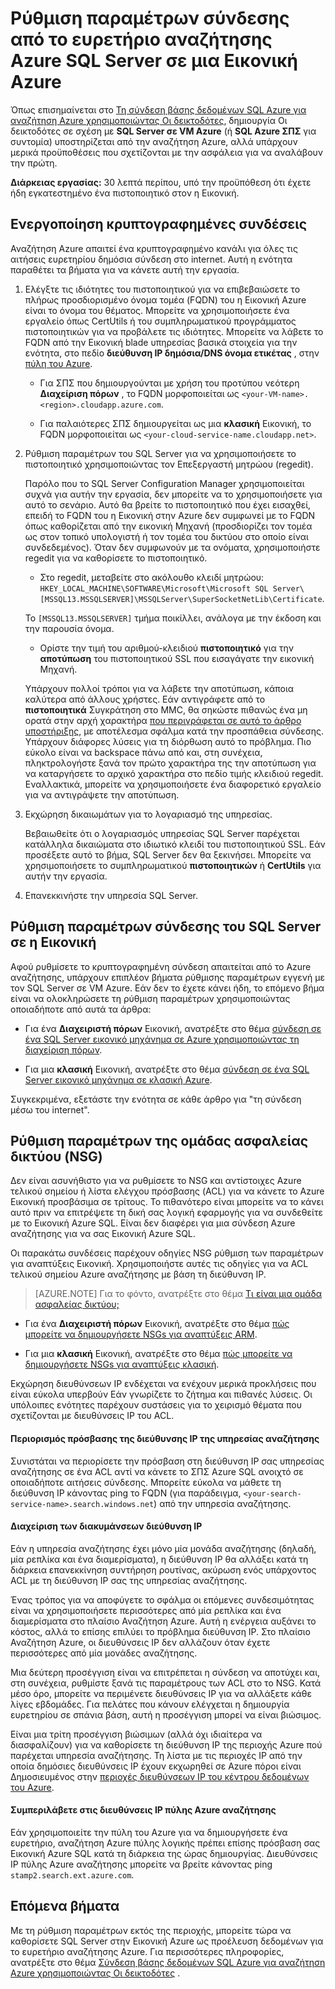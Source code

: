 <properties 
    pageTitle="Ρύθμιση παραμέτρων σύνδεσης από το ευρετήριο αναζήτησης Azure SQL Server σε μια εικονική μηχανή Azure | Microsoft Azure | Οι δεικτοδότες" 
    description="Ενεργοποίηση κρυπτογραφημένες συνδέσεις και ρύθμιση παραμέτρων του τείχους προστασίας για να επιτρέπονται οι συνδέσεις με τον SQL Server σε μια εικονική μηχανή Azure (Εικονική) από ένα ευρετήριο σε Azure αναζήτησης." 
    services="search" 
    documentationCenter="" 
    authors="jack4it" 
    manager="pablocas" 
    editor=""/>

<tags 
    ms.service="search" 
    ms.devlang="rest-api" 
    ms.workload="search" 
    ms.topic="article" 
    ms.tgt_pltfrm="na" 
    ms.date="09/26/2016" 
    ms.author="jackma"/>

# <a name="configure-a-connection-from-an-azure-search-indexer-to-sql-server-on-an-azure-vm"></a>Ρύθμιση παραμέτρων σύνδεσης από το ευρετήριο αναζήτησης Azure SQL Server σε μια Εικονική Azure

Όπως επισημαίνεται στο [Τη σύνδεση βάσης δεδομένων SQL Azure για αναζήτηση Azure χρησιμοποιώντας Οι δεικτοδότες](search-howto-connecting-azure-sql-database-to-azure-search-using-indexers-2015-02-28.md#frequently-asked-questions), δημιουργία Οι δεικτοδότες σε σχέση με **SQL Server σε VM Azure** (ή **SQL Azure ΣΠΣ** για συντομία) υποστηρίζεται από την αναζήτηση Azure, αλλά υπάρχουν μερικά προϋποθέσεις που σχετίζονται με την ασφάλεια για να αναλάβουν την πρώτη. 

**Διάρκειας εργασίας:** 30 λεπτά περίπου, υπό την προϋπόθεση ότι έχετε ήδη εγκατεστημένο ένα πιστοποιητικό στον η Εικονική.

## <a name="enable-encrypted-connections"></a>Ενεργοποίηση κρυπτογραφημένες συνδέσεις

Αναζήτηση Azure απαιτεί ένα κρυπτογραφημένο κανάλι για όλες τις αιτήσεις ευρετηρίου δημόσια σύνδεση στο internet. Αυτή η ενότητα παραθέτει τα βήματα για να κάνετε αυτή την εργασία.

1. Ελέγξτε τις ιδιότητες του πιστοποιητικού για να επιβεβαιώσετε το πλήρως προσδιορισμένο όνομα τομέα (FQDN) του η Εικονική Azure είναι το όνομα του θέματος. Μπορείτε να χρησιμοποιήσετε ένα εργαλείο όπως CertUtils ή του συμπληρωματικού προγράμματος πιστοποιητικών για να προβάλετε τις ιδιότητες. Μπορείτε να λάβετε το FQDN από την Εικονική blade υπηρεσίας βασικά στοιχεία για την ενότητα, στο πεδίο **διεύθυνση IP δημόσια/DNS όνομα ετικέτας** , στην [πύλη του Azure](https://portal.azure.com/).

    - Για ΣΠΣ που δημιουργούνται με χρήση του προτύπου νεότερη **Διαχείριση πόρων** , το FQDN μορφοποιείται ως `<your-VM-name>.<region>.cloudapp.azure.com`. 

    - Για παλαιότερες ΣΠΣ δημιουργείται ως μια **κλασική** Εικονική, το FQDN μορφοποιείται ως `<your-cloud-service-name.cloudapp.net>`. 

2. Ρύθμιση παραμέτρων του SQL Server για να χρησιμοποιήσετε το πιστοποιητικό χρησιμοποιώντας τον Επεξεργαστή μητρώου (regedit). 

    Παρόλο που το SQL Server Configuration Manager χρησιμοποιείται συχνά για αυτήν την εργασία, δεν μπορείτε να το χρησιμοποιήσετε για αυτό το σενάριο. Αυτό θα βρείτε το πιστοποιητικό που έχει εισαχθεί, επειδή το FQDN του η Εικονική στην Azure δεν συμφωνεί με το FQDN όπως καθορίζεται από την εικονική Μηχανή (προσδιορίζει τον τομέα ως στον τοπικό υπολογιστή ή τον τομέα του δικτύου στο οποίο είναι συνδεδεμένος). Όταν δεν συμφωνούν με τα ονόματα, χρησιμοποιήστε regedit για να καθορίσετε το πιστοποιητικό.

    - Στο regedit, μεταβείτε στο ακόλουθο κλειδί μητρώου: `HKEY_LOCAL_MACHINE\SOFTWARE\Microsoft\Microsoft SQL Server\[MSSQL13.MSSQLSERVER]\MSSQLServer\SuperSocketNetLib\Certificate`.
     
    Το `[MSSQL13.MSSQLSERVER]` τμήμα ποικίλλει, ανάλογα με την έκδοση και την παρουσία όνομα. 

    - Ορίστε την τιμή του αριθμού-κλειδιού **πιστοποιητικό** για την **αποτύπωση** του πιστοποιητικού SSL που εισαγάγατε την εικονική Μηχανή.

    Υπάρχουν πολλοί τρόποι για να λάβετε την αποτύπωση, κάποια καλύτερα από άλλους χρήστες. Εάν αντιγράφετε από το **πιστοποιητικά** Συγκράτηση στο MMC, θα σηκώστε πιθανώς ένα μη ορατά στην αρχή χαρακτήρα [που περιγράφεται σε αυτό το άρθρο υποστήριξης](https://support.microsoft.com/kb/2023869/), με αποτέλεσμα σφάλμα κατά την προσπάθεια σύνδεσης. Υπάρχουν διάφορες λύσεις για τη διόρθωση αυτό το πρόβλημα. Πιο εύκολο είναι να backspace πάνω από και, στη συνέχεια, πληκτρολογήστε ξανά τον πρώτο χαρακτήρα της την αποτύπωση για να καταργήσετε το αρχικό χαρακτήρα στο πεδίο τιμής κλειδιού regedit. Εναλλακτικά, μπορείτε να χρησιμοποιήσετε ένα διαφορετικό εργαλείο για να αντιγράψετε την αποτύπωση.

3. Εκχώρηση δικαιωμάτων για το λογαριασμό της υπηρεσίας. 

    Βεβαιωθείτε ότι ο λογαριασμός υπηρεσίας SQL Server παρέχεται κατάλληλα δικαιώματα στο ιδιωτικό κλειδί του πιστοποιητικού SSL. Εάν προσέξετε αυτό το βήμα, SQL Server δεν θα ξεκινήσει. Μπορείτε να χρησιμοποιήσετε το συμπληρωματικού **πιστοποιητικών** ή **CertUtils** για αυτήν την εργασία.

4. Επανεκκινήστε την υπηρεσία SQL Server.

## <a name="configure-sql-server-connectivity-in-the-vm"></a>Ρύθμιση παραμέτρων σύνδεσης του SQL Server σε η Εικονική

Αφού ρυθμίσετε το κρυπτογραφημένη σύνδεση απαιτείται από το Azure αναζήτησης, υπάρχουν επιπλέον βήματα ρύθμισης παραμέτρων εγγενή με τον SQL Server σε VM Azure. Εάν δεν το έχετε κάνει ήδη, το επόμενο βήμα είναι να ολοκληρώσετε τη ρύθμιση παραμέτρων χρησιμοποιώντας οποιαδήποτε από αυτά τα άρθρα:

- Για ένα **Διαχειριστή πόρων** Εικονική, ανατρέξτε στο θέμα [σύνδεση σε ένα SQL Server εικονικό μηχάνημα σε Azure χρησιμοποιώντας τη διαχείριση πόρων](../virtual-machines/virtual-machines-windows-sql-connect.md). 

- Για μια **κλασική** Εικονική, ανατρέξτε στο θέμα [σύνδεση σε ένα SQL Server εικονικό μηχάνημα σε κλασική Azure](../virtual-machines/virtual-machines-windows-classic-sql-connect.md).

Συγκεκριμένα, εξετάστε την ενότητα σε κάθε άρθρο για "τη σύνδεση μέσω του internet".

## <a name="configure-the-network-security-group-nsg"></a>Ρύθμιση παραμέτρων της ομάδας ασφαλείας δικτύου (NSG)

Δεν είναι ασυνήθιστο για να ρυθμίσετε το NSG και αντίστοιχες Azure τελικού σημείου ή λίστα ελέγχου πρόσβασης (ACL) για να κάνετε το Azure Εικονική προσβάσιμα σε τρίτους. Το πιθανότερο είναι μπορείτε να το κάνει αυτό πριν να επιτρέψετε τη δική σας λογική εφαρμογής για να συνδεθείτε με το Εικονική Azure SQL. Είναι δεν διαφέρει για μια σύνδεση Azure αναζήτησης για να σας Εικονική Azure SQL. 

Οι παρακάτω συνδέσεις παρέχουν οδηγίες NSG ρύθμιση των παραμέτρων για αναπτύξεις Εικονική. Χρησιμοποιήστε αυτές τις οδηγίες για να ACL τελικού σημείου Azure αναζήτησης με βάση τη διεύθυνση IP.

> [AZURE.NOTE] Για το φόντο, ανατρέξτε στο θέμα [Τι είναι μια ομάδα ασφαλείας δικτύου;](../virtual-network/virtual-networks-nsg.md)

- Για ένα **Διαχειριστή πόρων** Εικονική, ανατρέξτε στο θέμα [πώς μπορείτε να δημιουργήσετε NSGs για αναπτύξεις ARM](../virtual-network/virtual-networks-create-nsg-arm-pportal.md). 

- Για μια **κλασική** Εικονική, ανατρέξτε στο θέμα [πώς μπορείτε να δημιουργήσετε NSGs για αναπτύξεις κλασική](../virtual-network/virtual-networks-create-nsg-classic-ps.md).

Εκχώρηση διευθύνσεων IP ενδέχεται να ενέχουν μερικά προκλήσεις που είναι εύκολα υπερβούν Εάν γνωρίζετε το ζήτημα και πιθανές λύσεις. Οι υπόλοιπες ενότητες παρέχουν συστάσεις για το χειρισμό θέματα που σχετίζονται με διευθύνσεις IP του ACL.

#### <a name="restrict-access-to-the-search-service-ip-address"></a>Περιορισμός πρόσβασης της διεύθυνσης IP της υπηρεσίας αναζήτησης

Συνιστάται να περιορίσετε την πρόσβαση στη διεύθυνση IP σας υπηρεσίας αναζήτησης σε ένα ACL αντί να κάνετε το ΣΠΣ Azure SQL ανοιχτό σε οποιαδήποτε αιτήσεις σύνδεσης. Μπορείτε εύκολα να μάθετε τη διεύθυνση IP κάνοντας ping το FQDN (για παράδειγμα, `<your-search-service-name>.search.windows.net`) από την υπηρεσία αναζήτησης.

#### <a name="managing-ip-address-fluctuations"></a>Διαχείριση των διακυμάνσεων διεύθυνση IP

Εάν η υπηρεσία αναζήτησης έχει μόνο μία μονάδα αναζήτησης (δηλαδή, μία ρεπλίκα και ένα διαμερίσματα), η διεύθυνση IP θα αλλάξει κατά τη διάρκεια επανεκκίνηση συντήρηση ρουτίνας, ακύρωση ενός υπάρχοντος ACL με τη διεύθυνση IP σας της υπηρεσίας αναζήτησης.

Ένας τρόπος για να αποφύγετε το σφάλμα οι επόμενες συνδεσιμότητας είναι να χρησιμοποιήσετε περισσότερες από μία ρεπλίκα και ένα διαμερίσματα στο πλαίσιο Αναζήτηση Azure. Αυτή η ενέργεια αυξάνει το κόστος, αλλά το επίσης επιλύει το πρόβλημα διεύθυνση IP. Στο πλαίσιο Αναζήτηση Azure, οι διευθύνσεις IP δεν αλλάζουν όταν έχετε περισσότερες από μία μονάδες αναζήτησης.

Μια δεύτερη προσέγγιση είναι να επιτρέπεται η σύνδεση να αποτύχει και, στη συνέχεια, ρυθμίστε ξανά τις παραμέτρους των ACL στο το NSG. Κατά μέσο όρο, μπορείτε να περιμένετε διευθύνσεις IP για να αλλάξετε κάθε λίγες εβδομάδες. Για πελάτες που κάνουν ελέγχεται η δημιουργία ευρετηρίου σε σπάνια βάση, αυτή η προσέγγιση μπορεί να είναι βιώσιμος.

Είναι μια τρίτη προσέγγιση βιώσιμων (αλλά όχι ιδιαίτερα να διασφαλίζουν) για να καθορίσετε τη διεύθυνση IP της περιοχής Azure πού παρέχεται υπηρεσία αναζήτησης. Τη λίστα με τις περιοχές IP από την οποία δημόσιες διευθύνσεις IP έχουν εκχωρηθεί σε Azure πόροι είναι Δημοσιευμένος στην [περιοχές διευθύνσεων IP του κέντρου δεδομένων του Azure](https://www.microsoft.com/download/details.aspx?id=41653). 

#### <a name="include-the-azure-search-portal-ip-addresses"></a>Συμπεριλάβετε στις διευθύνσεις IP πύλης Azure αναζήτησης

Εάν χρησιμοποιείτε την πύλη του Azure για να δημιουργήσετε ένα ευρετήριο, αναζήτηση Azure πύλης λογικής πρέπει επίσης πρόσβαση σας Εικονική Azure SQL κατά τη διάρκεια της ώρας δημιουργίας. Διευθύνσεις IP πύλης Azure αναζήτησης μπορείτε να βρείτε κάνοντας ping `stamp2.search.ext.azure.com`.

## <a name="next-steps"></a>Επόμενα βήματα

Με τη ρύθμιση παραμέτρων εκτός της περιοχής, μπορείτε τώρα να καθορίσετε SQL Server στην Εικονική Azure ως προέλευση δεδομένων για το ευρετήριο αναζήτησης Azure. Για περισσότερες πληροφορίες, ανατρέξτε στο θέμα [Σύνδεση βάσης δεδομένων SQL Azure για αναζήτηση Azure χρησιμοποιώντας Οι δεικτοδότες](search-howto-connecting-azure-sql-database-to-azure-search-using-indexers-2015-02-28.md) .
